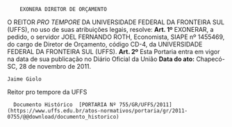         EXONERA DIRETOR DE ORÇAMENTO  

 O REITOR *PRO TEMPORE*  DA UNIVERSIDADE FEDERAL DA FRONTEIRA SUL (UFFS), no uso de suas atribuições legais, resolve:   **Art. 1º**  EXONERAR, a pedido, o servidor JOEL FERNANDO ROTH, Economista, SIAPE nº 1455469, do cargo de Diretor de Orçamento, código CD-4, da UNIVERSIDADE FEDERAL DA FRONTEIRA SUL (UFFS).   **Art. 2º**  Esta Portaria entra em vigor na data de sua publicação no Diário Oficial da União        **Data do ato:** Chapecó-SC, 28 de novembro de 2011.   
 

    Jaime Giolo   
 Reitor pro tempore da UFFS 

      Documento Histórico  [PORTARIA Nº 755/GR/UFFS/2011](https://www.uffs.edu.br/atos-normativos/portaria/gr/2011-0755/@@download/documento_historico)     
      